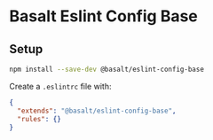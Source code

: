 # Basalt Eslint Config Base

## Setup

```bash
npm install --save-dev @basalt/eslint-config-base
```

Create a `.eslintrc` file with:

```json
{
  "extends": "@basalt/eslint-config-base",
  "rules": {}
}
```
